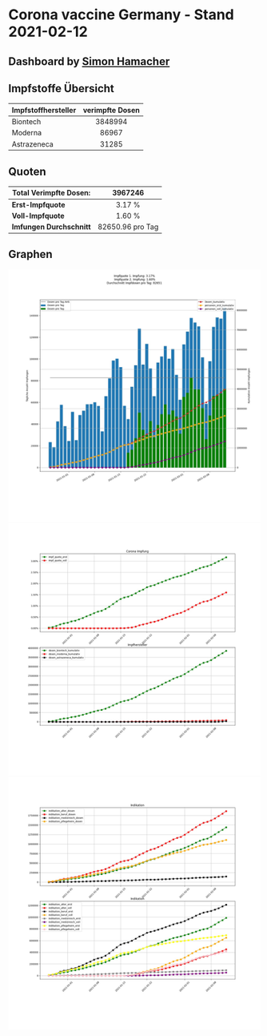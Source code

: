 # Corona vaccine Germany - Stand 2021-02-12
## Dashboard by [Simon Hamacher](https://www.shamacher.eu)
## Impfstoffe Übersicht
**Impfstoffhersteller** | **verimpfte Dosen**
-------- | :--------:
Biontech | 3848994
Moderna | 86967
Astrazeneca | 31285


## Quoten
**Total Verimpfte Dosen:** | 3967246
-------- | :--------:
**Erst-Impfquote** | 3.17 %
**Voll-Impfquote** | 1.60 %
**Imfungen Durchschnitt** | 82650.96 pro Tag
## Graphen
<img src="Impfungen-Corona-01.jpg" alt="Corona-1" title="optionaler Titel" />
<img src="Impfungen-Corona-02.jpg" alt="Corona-2" title="optionaler Titel" />
<img src="Impfungen-Corona-03.jpg" alt="Corona-3" title="optionaler Titel" />

